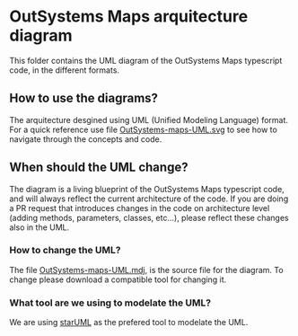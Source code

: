# OutSystems Maps arquitecture diagram
This folder contains the UML diagram of the OutSystems Maps typescript code, in the different formats.

## How to use the diagrams?
The arquitecture desgined using UML (Unified Modeling Language) format.
For a quick reference use file [OutSystems-maps-UML.svg](https://github.com/OutSystems/outsystems-maps/blob/dev/documentation/OutSystems-maps-UML.svg) to see how to navigate through the concepts and code.

## When should the UML change?
The diagram is a living blueprint of the OutSystems Maps typescript code, and will always reflect the current architecture of the code.
If you are doing a PR request that introduces changes in the code on architecture level (adding methods, parameters, classes, etc...), please reflect these changes also in the UML.

### How to change the UML?
The file [OutSystems-maps-UML.mdj](https://github.com/OutSystems/outsystems-maps/blob/dev/documentation/OutSystems-maps-UML.mdj), is the source file for the diagram. To change please download a compatible tool for changing it.

### What tool are we using to modelate the UML?
We are using [starUML](https://staruml.io/) as the prefered tool to modelate the UML.